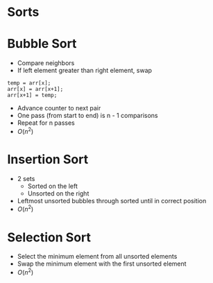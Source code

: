 # Sorts

# Bubble Sort

- Compare neighbors
- If left element greater than right element, swap

```
temp = arr[x];
arr[x] = arr[x+1];
arr[x+1] = temp;
```

- Advance counter to next pair
- One pass (from start to end) is n - 1 comparisons
- Repeat for n passes
- $O(n^2)$

# Insertion Sort

- 2 sets
    - Sorted on the left
    - Unsorted on the right
- Leftmost unsorted bubbles through sorted until in correct position
- $O(n^2)$

# Selection Sort

- Select the minimum element from all unsorted elements
- Swap the minimum element with the first unsorted element
- $O(n^2)$
